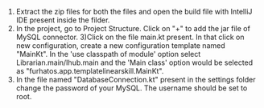 1) Extract the zip files for both the files and open the build file with IntelliJ IDE present inside the filder.
2) In the project, go to Project Structure. Click on "+" to add the jar file of MySQL connector.
3)Click on the file main.kt present. In that click on new configuration, create a new configuration template named "MainKt". In the 'use classpath of module' option select Librarian.main/Ihub.main and the 'Main class' option would be selected as "furhatos.app.templatelinearskill.MainKt".
4) In the file named "DatabaseConnection.kt" present in the settings folder change the password of your MySQL. The username should be set to root.

